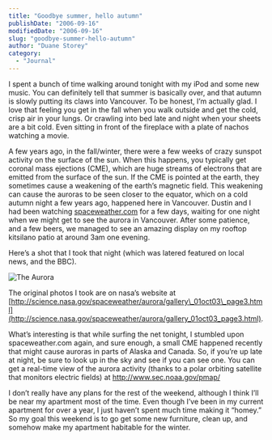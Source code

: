 ```yaml
---
title: "Goodbye summer, hello autumn"
publishDate: "2006-09-16"
modifiedDate: "2006-09-16"
slug: "goodbye-summer-hello-autumn"
author: "Duane Storey"
category:
  - "Journal"
---
```


I spent a bunch of time walking around tonight with my iPod and some new music. You can definitely tell that summer is basically over, and that autumn is slowly putting its claws into Vancouver. To be honest, I’m actually glad. I love that feeling you get in the fall when you walk outside and get the cold, crisp air in your lungs. Or crawling into bed late and night when your sheets are a bit cold. Even sitting in front of the fireplace with a plate of nachos watching a movie.

A few years ago, in the fall/winter, there were a few weeks of crazy sunspot activity on the surface of the sun. When this happens, you typically get coronal mass ejections (CME), which are huge streams of electrons that are emitted from the surface of the sun. If the CME is pointed at the earth, they sometimes cause a weakening of the earth’s magnetic field. This weakening can cause the auroras to be seen closer to the equator, which on a cold autumn night a few years ago, happened here in Vancouver. Dustin and I had been watching [spaceweather.com](www.spaceweather.com) for a few days, waiting for one night when we might get to see the aurora in Vancouver. After some patience, and a few beers, we managed to see an amazing display on my rooftop kitsilano patio at around 3am one evening.

Here’s a shot that I took that night (which was latered featured on local news, and the BBC).

![The Aurora](_images/goodbye-summer-hello-autumn-1.jpg)

The original photos I took are on nasa’s website at [http://science.nasa.gov/spaceweather/aurora/gallery\_01oct03\_page3.html](http://science.nasa.gov/spaceweather/aurora/gallery_01oct03_page3.html).

What’s interesting is that while surfing the net tonight, I stumbled upon spaceweather.com again, and sure enough, a small CME happened recently that might cause auroras in parts of Alaska and Canada. So, if you’re up late at night, be sure to look up in the sky and see if you can see one. You can get a real-time view of the aurora activity (thanks to a polar orbiting satellite that monitors electric fields) at <http://www.sec.noaa.gov/pmap/>

I don’t really have any plans for the rest of the weekend, although I think I’ll be near my apartment most of the time. Even though I’ve been in my current apartment for over a year, I just haven’t spent much time making it “homey.” So my goal this weekend is to go get some new furniture, clean up, and somehow make my apartment habitable for the winter.